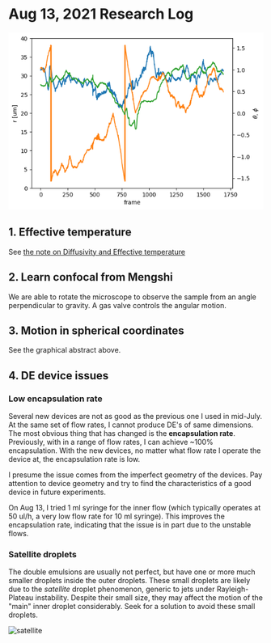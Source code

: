 # Aug 13, 2021 Research Log
![graphical abstract](../images/rtp.png)

## 1. Effective temperature
See [the note on Diffusivity and Effective temperature](../../Notes/Diffusivity)

## 2. Learn confocal from Mengshi
We are able to rotate the microscope to observe the sample from an angle perpendicular to gravity. A gas valve controls the angular motion.

## 3. Motion in spherical coordinates
See the graphical abstract above.

## 4. DE device issues

### Low encapsulation rate
Several new devices are not as good as the previous one I used in mid-July.
At the same set of flow rates, I cannot produce DE's of same dimensions.
The most obvious thing that has changed is the **encapsulation rate**.
Previously, with in a range of flow rates, I can achieve ~100% encapsulation.
With the new devices, no matter what flow rate I operate the device at, the encapsulation rate is low.

I presume the issue comes from the imperfect geometry of the devices.
Pay attention to device geometry and try to find the characteristics of a good device in future experiments.

On Aug 13, I tried 1 ml syringe for the inner flow (which typically operates at 50 ul/h, a very low flow rate for 10 ml syringe). This improves the encapsulation rate, indicating that the issue is in part due to the unstable flows.

### Satellite droplets
The double emulsions are usually not perfect, but have one or more much smaller droplets inside the outer droplets. These small droplets are likely due to the *satellite* droplet phenomenon, generic to jets under Rayleigh-Plateau instability. Despite their small size, they may affect the motion of the "main" inner droplet considerably. Seek for a solution to avoid these small droplets.

![satellite](satellite.jpg)
